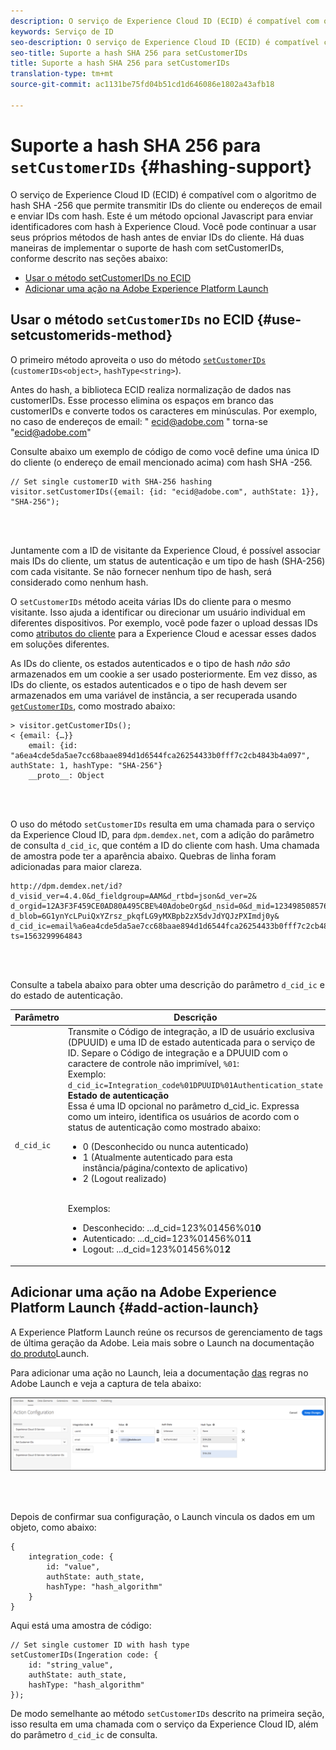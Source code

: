```yaml
---
description: O serviço de Experience Cloud ID (ECID) é compatível com o algoritmo de hash SHA -256 que permite transmitir IDs do cliente ou endereços de email e enviar IDs com hash. Este é um método opcional Javascript para enviar identificadores com hash à Experience Cloud. Você pode continuar a usar seus próprios métodos de hash antes de enviar IDs do cliente.
keywords: Serviço de ID
seo-description: O serviço de Experience Cloud ID (ECID) é compatível com o algoritmo de hash SHA -256 que permite transmitir IDs do cliente ou endereços de email e enviar IDs com hash. Este é um método opcional Javascript para enviar identificadores com hash à Experience Cloud. Você pode continuar a usar seus próprios métodos de hash antes de enviar IDs do cliente.
seo-title: Suporte a hash SHA 256 para setCustomerIDs
title: Suporte a hash SHA 256 para setCustomerIDs
translation-type: tm+mt
source-git-commit: ac1131be75fd04b51cd1d646086e1802a43afb18

---
```



# Suporte a hash SHA 256 para `setCustomerIDs` {#hashing-support}

O serviço de Experience Cloud ID (ECID) é compatível com o algoritmo de hash SHA -256 que permite transmitir IDs do cliente ou endereços de email e enviar IDs com hash. Este é um método opcional Javascript para enviar identificadores com hash à Experience Cloud. Você pode continuar a usar seus próprios métodos de hash antes de enviar IDs do cliente.
Há duas maneiras de implementar o suporte de hash com setCustomerIDs, conforme descrito nas seções abaixo:

* [Usar o método setCustomerIDs no ECID](/help/reference/hashing-support.md#use-setcustomerids-method)
* [Adicionar uma ação na Adobe Experience Platform Launch](/help/reference/hashing-support.md#add-action-launch)

## Usar o método `setCustomerIDs` no ECID {#use-setcustomerids-method}

O primeiro método aproveita o uso do método [`setCustomerIDs`](/help/library/get-set/setcustomerids.md) (`customerIDs<object>`, `hashType<string>`).

Antes do hash, a biblioteca ECID realiza normalização de dados nas customerIDs. Esse processo elimina os espaços em branco das customerIDs e converte todos os caracteres em minúsculas. Por exemplo, no caso de endereços de email: " ecid@adobe.com " torna-se "ecid@adobe.com"

Consulte abaixo um exemplo de código de como você define uma única ID do cliente (o endereço de email mencionado acima) com hash SHA -256.

```
// Set single customerID with SHA-256 hashing
visitor.setCustomerIDs({email: {id: "ecid@adobe.com", authState: 1}}, "SHA-256");
```

<br> 

Juntamente com a ID de visitante da Experience Cloud, é possível associar mais IDs do cliente, um status de autenticação e um tipo de hash (SHA-256) com cada visitante. Se não fornecer nenhum tipo de hash, será considerado como nenhum hash.

O `setCustomerIDs` método aceita várias IDs do cliente para o mesmo visitante. Isso ajuda a identificar ou direcionar um usuário individual em diferentes dispositivos. Por exemplo, você pode fazer o upload dessas IDs como [atributos do cliente](https://docs.adobe.com/content/help/en/core-services/interface/customer-attributes/attributes.html) para a Experience Cloud e acessar esses dados em soluções diferentes.

As IDs do cliente, os estados autenticados e o tipo de hash *não são* armazenados em um cookie a ser usado posteriormente. Em vez disso, as IDs do cliente, os estados autenticados e o tipo de hash devem ser armazenados em uma variável de instância, a ser recuperada usando [`getCustomerIDs`](/help/library/get-set/getcustomerids.md), como mostrado abaixo:

```
> visitor.getCustomerIDs();
< {email: {…}}
    email: {id: "a6ea4cde5da5ae7cc68baae894d1d6544fca26254433b0fff7c2cb4843b4a097", authState: 1, hashType: "SHA-256"}
    __proto__: Object
```

<br> 

O uso do método `setCustomerIDs` resulta em uma chamada para o serviço da Experience Cloud ID, para `dpm.demdex.net`, com a adição do parâmetro de consulta `d_cid_ic`, que contém a ID do cliente com hash. Uma chamada de amostra pode ter a aparência abaixo. Quebras de linha foram adicionadas para maior clareza.

```
http://dpm.demdex.net/id?d_visid_ver=4.4.0&d_fieldgroup=AAM&d_rtbd=json&d_ver=2&
d_orgid=12A3F3F459CE0AD80A495CBE%40AdobeOrg&d_nsid=0&d_mid=12349850857640731290890207735189050123&
d_blob=6G1ynYcLPuiQxYZrsz_pkqfLG9yMXBpb2zX5dvJdYQJzPXImdj0y&
d_cid_ic=email%a6ea4cde5da5ae7cc68baae894d1d6544fca26254433b0fff7c2cb4843b4a097%011&
ts=1563299964843
```

<br> 

Consulte a tabela abaixo para obter uma descrição do parâmetro `d_cid_ic` e do estado de autenticação.

| Parâmetro | Descrição |
|------------|----------|
| `d_cid_ic` | Transmite o Código de integração, a ID de usuário exclusiva (DPUUID) e uma ID de estado autenticada para o serviço de ID. Separe o Código de integração e a DPUUID com o caractere de controle não imprimível, <code>%01</code>: <br> Exemplo: <code>d_cid_ic=Integration_code%01DPUUID%01Authentication_state</code> <br> <b>Estado de autenticação</b> <br> Essa é uma ID opcional no parâmetro d_cid_ic. Expressa como um inteiro, identifica os usuários de acordo com o status de autenticação como mostrado abaixo: <br> <ul><li>0 (Desconhecido ou nunca autenticado)</li><li>1 (Atualmente autenticado para esta instância/página/contexto de aplicativo)</li><li>2 (Logout realizado)</li></ul> <br> Exemplos: <br> <ul><li>Desconhecido: ...d_cid=123%01456%01<b>0</b></li><li>Autenticado: ...d_cid=123%01456%01<b>1</b></li><li>Logout: ...d_cid=123%01456%01<b>2</b></li></ul> |

## Adicionar uma ação na Adobe Experience Platform Launch {#add-action-launch}

A Experience Platform Launch reúne os recursos de gerenciamento de tags de última geração da Adobe. Leia mais sobre o Launch na documentação [do produto](https://docs.adobe.com/content/help/en/launch/using/overview.html)Launch.

Para adicionar uma ação no Launch, leia a documentação [das](https://docs.adobe.com/help/en/launch/using/reference/manage-resources/rules.html) regras no Adobe Launch e veja a captura de tela abaixo:

![](/help/reference/assets/hashing-support.png)

<br> 

Depois de confirmar sua configuração, o Launch vincula os dados em um objeto, como abaixo:

```
{
    integration_code: {
        id: "value",
        authState: auth_state,
        hashType: "hash_algorithm"
    }
}
```

Aqui está uma amostra de código:

```
// Set single customer ID with hash type
setCustomerIDs(Ingeration code: {
    id: "string_value",
    authState: auth_state,
    hashType: "hash_algorithm"
});
```

De modo semelhante ao método `setCustomerIDs` descrito na primeira seção, isso resulta em uma chamada com o serviço da Experience Cloud ID, além do parâmetro `d_cid_ic` de consulta.
